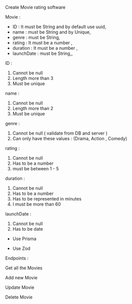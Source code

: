 Create Movie rating software  

Movie  :

- ID : It must be String and by default use uuid,
- name : must be String and by Unique,
- genre : must be String,
- rating : It must be a number ,
- duration : It must be a number  ,
- launchDate : must be String,,





ID : 
1. Cannot be null 
2. Length more than 3
3. Must be unique 

name  :

1. Cannot be null
2. Length more than 2
3. Must be unique

genre :
1. Cannot be null ( validate from DB and server )
2. Can only have these values : (Drama, Action , Comedy)

rating :

1. Cannot be null
2. Has to be a number
3. must be between 1 - 5

duration :
1. Cannot be null
2. Has to be a number
3. Has to be represented in minutes
4. I must be more than 60

launchDate :
1. Cannot be null
2. Has to be date


- Use Prisma

- Use Zod



Endpoints :

Get all the Movies

Add new Movie

Update Movie

Delete Movie
